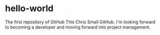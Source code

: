 # hello-world
The first repository of GitHub
This Chris Small GitHub.
I'm looking forward to becoming a developer and moving forward into project management.
